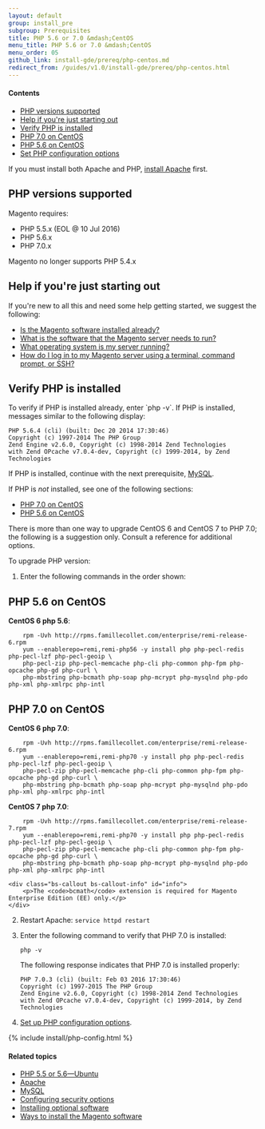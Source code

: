 ```yaml
---
layout: default
group: install_pre
subgroup: Prerequisites
title: PHP 5.6 or 7.0 &mdash;CentOS
menu_title: PHP 5.6 or 7.0 &mdash;CentOS
menu_order: 05
github_link: install-gde/prereq/php-centos.md
redirect_from: /guides/v1.0/install-gde/prereq/php-centos.html
---
```


<!-- This topic is referred to from Magento 2 code! Don't change the URL without informing engineering! -->
<!-- Referring file: README.md owned by core -->

<h4 id="instgde-php-prereq-contents">Contents</h4>

*	<a href="#php-support">PHP versions supported</a>
*	<a href="#php-centos-help-beginner">Help if you're just starting out</a>
*	<a href="#centos-verify-php">Verify PHP is installed</a>
*	<a href="#instgde-prereq-php70-install-centos">PHP 7.0 on CentOS</a>
*	<a href="#instgde-prereq-php56-install-centos">PHP 5.6 on CentOS</a>
*	<a href="#instgde-prereq-timezone">Set PHP configuration options</a>

<div class="bs-callout bs-callout-info" id="info">
<span class="glyphicon-class">
  <p>If you must install both Apache and PHP, <a href="{{ site.gdeurl }}install-gde/prereq/apache.html">install Apache</a> first.</p></span>
</div>

<h2 id="php-support">PHP versions supported</h2>

Magento requires:

*	PHP 5.5.x (EOL @ 10 Jul 2016)
*	PHP 5.6.x 
*	PHP 7.0.x 

<div class="bs-callout bs-callout-info" id="info">
<span class="glyphicon-class">
  <p>Magento no longer supports PHP 5.4.x</p></span>
</div>

<h2 id="php-centos-help-beginner">Help if you're just starting out</h2>
If you're new to all this and need some help getting started, we suggest the following:

*	<a href="{{ site.gdeurl }}install-gde/basics/basics_magento-installed.html">Is the Magento software installed already?</a>
*	<a href="{{ site.gdeurl }}install-gde/basics/basics_software.html">What is the software that the Magento server needs to run?</a>
*	<a href="{{ site.gdeurl }}install-gde/basics/basics_os-version.html">What operating system is my server running?</a>
*	<a href="{{ site.gdeurl }}install-gde/basics/basics_login.html">How do I log in to my Magento server using a terminal, command prompt, or SSH?</a>

<h2 id="centos-verify-php">Verify PHP is installed</h2>
To verify if PHP is installed already, enter `php -v`. If PHP is installed, messages similar to the following display:

	PHP 5.6.4 (cli) (built: Dec 20 2014 17:30:46)
	Copyright (c) 1997-2014 The PHP Group
	Zend Engine v2.6.0, Copyright (c) 1998-2014 Zend Technologies
    with Zend OPcache v7.0.4-dev, Copyright (c) 1999-2014, by Zend Technologies

If PHP is installed, continue with the next prerequisite, <a href="{{ site.gdeurl }}install-gde/prereq/mysql.html">MySQL</a>.

If PHP is *not* installed, see one of the following sections:

*	<a href="#instgde-prereq-php70-install-centos">PHP 7.0 on CentOS</a>
*	<a href="#instgde-prereq-php56-install-centos">PHP 5.6 on CentOS</a>

There is more than one way to upgrade CentOS 6 and CentOS 7 to PHP 7.0; the following is a suggestion only. Consult a reference for additional options.

To upgrade PHP version:

1.	Enter the following commands in the order shown:

<h2 id="instgde-prereq-php56-install-centos">PHP 5.6 on CentOS</h2>

**CentOS 6 php 5.6**:
		
		rpm -Uvh http://rpms.famillecollet.com/enterprise/remi-release-6.rpm
		yum --enablerepo=remi,remi-php56 -y install php php-pecl-redis php-pecl-lzf php-pecl-geoip \
		php-pecl-zip php-pecl-memcache php-cli php-common php-fpm php-opcache php-gd php-curl \
		php-mbstring php-bcmath php-soap php-mcrypt php-mysqlnd php-pdo php-xml php-xmlrpc php-intl

<h2 id="instgde-prereq-php70-install-centos">PHP 7.0 on CentOS</h2>

**CentOS 6 php 7.0**:

		rpm -Uvh http://rpms.famillecollet.com/enterprise/remi-release-6.rpm
		yum --enablerepo=remi,remi-php70 -y install php php-pecl-redis php-pecl-lzf php-pecl-geoip \
		php-pecl-zip php-pecl-memcache php-cli php-common php-fpm php-opcache php-gd php-curl \
		php-mbstring php-bcmath php-soap php-mcrypt php-mysqlnd php-pdo php-xml php-xmlrpc php-intl

**CentOS 7 php 7.0**:

		rpm -Uvh http://rpms.famillecollet.com/enterprise/remi-release-7.rpm
		yum --enablerepo=remi,remi-php70 -y install php php-pecl-redis php-pecl-lzf php-pecl-geoip \
		php-pecl-zip php-pecl-memcache php-cli php-common php-fpm php-opcache php-gd php-curl \
		php-mbstring php-bcmath php-soap php-mcrypt php-mysqlnd php-pdo php-xml php-xmlrpc php-intl

	<div class="bs-callout bs-callout-info" id="info">
  		<p>The <code>bcmath</code> extension is required for Magento Enterprise Edition (EE) only.</p>
	</div>

2.	Restart Apache: `service httpd restart`

2.	Enter the following command to verify that PHP 7.0 is installed:

		php -v

	The following response indicates that PHP 7.0 is installed properly:

		PHP 7.0.3 (cli) (built: Feb 03 2016 17:30:46)
		Copyright (c) 1997-2015 The PHP Group
		Zend Engine v2.6.0, Copyright (c) 1998-2014 Zend Technologies
    	with Zend OPcache v7.0.4-dev, Copyright (c) 1999-2014, by Zend Technologies

3.	<a href="#instgde-prereq-timezone">Set up PHP configuration options</a>.


{% include install/php-config.html %}


#### Related topics

*	<a href="{{ site.gdeurl }}install-gde/prereq/php-ubuntu.html">PHP 5.5 or 5.6&mdash;Ubuntu</a>
*	<a href="{{ site.gdeurl }}install-gde/prereq/apache.html">Apache</a>
*	<a href="{{ site.gdeurl }}install-gde/prereq/mysql.html">MySQL</a>
*	<a href="{{ site.gdeurl }}install-gde/prereq/security.html">Configuring security options</a>
*	<a href="{{ site.gdeurl }}install-gde/prereq/optional.html">Installing optional software</a>
*	<a href="{{ site.gdeurl }}install-gde/install/pre-install.html">Ways to install the Magento software</a>
